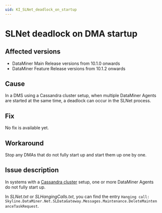 ```yaml
---
uid: KI_SLNet_deadlock_on_startup
---
```


# SLNet deadlock on DMA startup

## Affected versions

- DataMiner Main Release versions from 10.1.0 onwards
- DataMiner Feature Release versions from 10.1.2 onwards

## Cause

In a DMS using a Cassandra cluster setup, when multiple DataMiner Agents are started at the same time, a deadlock can occur in the SLNet process.

## Fix

No fix is available yet.

## Workaround

Stop any DMAs that do not fully start up and start them up one by one.

## Issue description

In systems with a [Cassandra cluster](xref:Supported_system_data_storage_architectures#cassandra-cluster-setup-with-elasticsearch) setup, one or more DataMiner Agents do not fully start up.

In *SLNet.txt* or *SLHangingCalls.txt*, you can find the entry `Hanging call: Skyline.DataMiner.Net.SLDataGateway.Messages.Maintenance.DeleteMaintenanceTaskRequest`.
